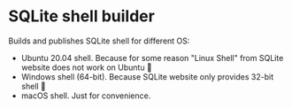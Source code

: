 # SQLite shell builder

Builds and publishes SQLite shell for different OS:

-   Ubuntu 20.04 shell. Because for some reason "Linux Shell" from SQLite website does not work on Ubuntu 🤷
-   Windows shell (64-bit). Because SQLite website only provides 32-bit shell 🤷
-   macOS shell. Just for convenience.
